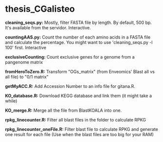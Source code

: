 # thesis_CGalisteo

**cleaning_seqs.py:** Mostly, filter FASTA file by length. By default, 500 bp. It's available from the servidor. Interactive. 

**countingAAS.py:** Count the number of each amino acids in a FASTA file and calculate the percentage. You might want to use 'cleaning_seqs.py -l 100' first. Interactive

**exclusiveCounting:** Count exclusive genes for a genome from a pangenome matrix

**fromHeroToZero.R:** Transform "OGs_matrix" (from Enveomics' Blast all vs all file) to "0/1 matrix"

**getMyACC.R:** Add Accession Number to an info file for gitana.R.

**KO_database.R:** Download KEGG database and link them (it might take a while)

**KO_merge.R:** Merge all the file from BlastKOALA into one.

**rpkg_linecounter.R:** Filter all blast files in the folder to calculate RPKG

**rpkg_linecounter_oneFile.R:** Filter blast file to calculate RPKG and generate one result for each file (Use when the blast files are too big for your RAM)
